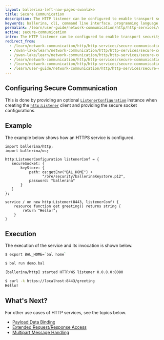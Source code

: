 ```yaml
---
layout: ballerina-left-nav-pages-swanlake
title: Secure Communication
description: The HTTP listener can be configured to enable transport security to restrict to HTTPS clients for communication. 
keywords: ballerina, cli, command line interface, programming language
permalink: /learn/user-guide/network-communication/http/http-services/secure-communication/
active: secure-communication
intro: The HTTP listener can be configured to enable transport security to restrict to HTTPS clients for communication. 
redirect_from:
  - /learn/network-communication/http/http-services/secure-communication
  - /swan-lake/learn/network-communication/http/http-services/secure-communication/
  - /swan-lake/learn/network-communication/http/http-services/secure-communication
  - /learn/network-communication/http/http-services/secure-communication/
  - /learn/network-communication/http/http-services/secure-communication/
  - /learn/user-guide/network-communication/http/http-services/secure-communication
---
```


## Configuring Secure Communication

This is done by providing an optional [`ListenerConfiguration`](/learn/api-docs/ballerina/#/ballerina/http/1.0.6/http/records/ListenerConfiguration) instance when creating the [`http:Listener`](learn/api-docs/ballerina/#/ballerina/http/1.0.6/http/listeners/Listener) client and providing the secure socket configurations. 

## Example

The example below shows how an HTTPS service is configured. 

```ballerina
import ballerina/http;
import ballerina/os;
 
http:ListenerConfiguration listenerConf = {
   secureSocket: {
       keyStore: {
           path: os:getEnv("BAL_HOME") +
                 "/bre/security/ballerinaKeystore.p12",
           password: "ballerina"
       }
   }
};
 
service / on new http:Listener(8443, listenerConf) {
    resource function get greeting() returns string {
        return "Hello!";
    }
}
```

## Execution

The execution of the service and its invocation is shown below.

```bash
$ export BAL_HOME=`bal home`

$ bal run demo.bal

[ballerina/http] started HTTP/WS listener 0.0.0.0:8080

$ curl -k https://localhost:8443/greeting
Hello!
```

## What's Next?

For other use cases of HTTP services, see the topics below.

- [Payload Data Binding](/learn/network-communication/http/http-services/payload-data-binding/)
- [Extended Request/Response Access](/learn/network-communication/http/http-services/extended-request-response-access/)
- [Multipart Message Handling](/learn/network-communication/http/http-services/multipart-message-handling/)

<style> #tree-expand-all, #tree-collapse-all, .cTocElements {display:none;} .cGitButtonContainer {padding-left: 40px;} </style>